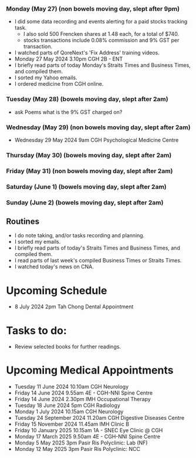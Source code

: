 ### Monday (May 27) (non bowels moving day, slept after 9pm)
- I did some data recording and events alerting for a paid stocks tracking task.
    - I also sold 500 Frencken shares at 1.48 each, for a total of $740.
    - stocks transactions include 0.08% commission and 9% GST per transaction.
- I watched parts of QoreNext's 'Fix Address' training videos.
- Monday 27 May 2024 3.10pm CGH 2B - ENT
- I briefly read parts of today Monday's Straits Times and Business Times, and compiled them.
- I sorted my Yahoo emails.
- I ordered medicine from CGH online.

### Tuesday (May 28) (bowels moving day, slept after 2am)
- ask Poems what is the 9% GST charged on?  


### Wednesday (May 29) (non bowels moving day, slept after 2am)
- Wednesday 29 May 2024 9am CGH Psychological Medicine Centre


### Thursday (May 30) (bowels moving day, slept after 2am)


### Friday (May 31) (non bowels moving day, slept after 2am)


### Saturday (June 1) (bowels moving day, slept after 2am)


### Sunday (June 2) (bowels moving day, slept after 2am)




## Routines
- I do note taking, and/or tasks recording and planning.
- I sorted my emails.
- I briefly read parts of today's Straits Times and Business Times, and compiled them.
- I read parts of last week's compiled Business Times or Straits Times.
- I watched today's news on CNA.

# Upcoming Schedule
- 8 July 2024 2pm Tah Chong Dental Appointment

# Tasks to do:
- Review selected books for further readings.

# Upcoming Medical Appointments
- Tuesday 11 June 2024 10.10am CGH Neurology
- Friday 14 June 2024 9.55am 4E - CGH-NNI Spine Centre
- Friday 14 June 2024 2.30pm IMH Occupational Therapy
- Tuesday 18 June 2024 5pm CGH Radiology
- Monday 1 July 2024 10.15am CGH Neurology
- Tuesday 24 September 2024 11.20am CGH Digestive Diseases Centre
- Friday 15 November 2024 11.45am IMH Clinic B
- Friday 10 January 2025 10.15am 1A - SNEC Eye Clinic @ CGH
- Monday 17 March 2025 9.50am 4E - CGH-NNI Spine Centre
- Monday 5 May 2025 3pm Pasir Ris Polyclinic: Lab (NF)
- Monday 12 May 2025 3pm Pasir Ris Polyclinic: NCC
